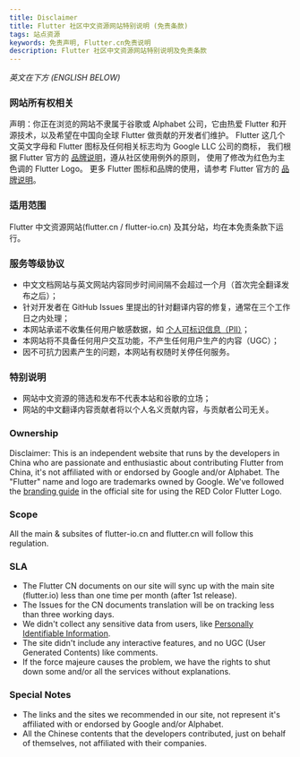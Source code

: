```yaml
---
title: Disclaimer
title: Flutter 社区中文资源网站特别说明 (免责条款)
tags: 站点资源
keywords: 免责声明, Flutter.cn免责说明
description: Flutter 社区中文资源网站特别说明及免责条款
---
```


*英文在下方 (ENGLISH BELOW)*

### 网站所有权相关

声明：你正在浏览的网站不隶属于谷歌或 Alphabet 公司，它由热爱 Flutter 和开源技术，以及希望在中国向全球 Flutter 做贡献的开发者们维护。
Flutter 这几个文英文字母和 Flutter 图标及任何相关标志均为 Google LLC 公司的商标，
我们根据 Flutter 官方的 [品牌说明](https://flutter.dev/brand)，遵从社区使用例外的原则，
使用了修改为红色为主色调的 Flutter Logo。
更多 Flutter 图标和品牌的使用，请参考 Flutter 官方的 [品牌说明](https://flutter.dev/brand)。

### 适用范围

Flutter 中文资源网站(flutter.cn / flutter-io.cn) 及其分站，均在本免责条款下运行。

### 服务等级协议

* 中文文档网站与英文网站内容同步时间间隔不会超过一个月（首次完全翻译发布之后）；
* 针对开发者在 GitHub Issues 里提出的针对翻译内容的修复，通常在三个工作日之内处理；
* 本网站承诺不收集任何用户敏感数据，如 [个人可标识信息（PII）](https://support.google.com/analytics/answer/7686480)；
* 本网站将不具备任何用户交互功能，不产生任何用户生产的内容（UGC）；
* 因不可抗力因素产生的问题，本网站有权随时关停任何服务。

### 特别说明

* 网站中文资源的筛选和发布不代表本站和谷歌的立场；
* 网站的中文翻译内容贡献者将以个人名义贡献内容，与贡献者公司无关。

### Ownership

Disclaimer: This is an independent website that runs by the developers in China
who are passionate and enthusiastic about contributing Flutter from China,
it's not affiliated with or endorsed by Google and/or Alphabet.
The "Flutter" name and logo are trademarks owned by Google.
We've followed the [branding guide](https://flutter.dev/brand) in the official site for using the RED Color Flutter Logo.

### Scope

All the main & subsites of flutter-io.cn and flutter.cn will follow this regulation.

### SLA

* The Flutter CN documents on our site will sync up with the main site (flutter.io) less than one time per month (after 1st release).
* The Issues for the CN documents translation will be on tracking less than three working days.
* We didn't collect any sensitive data from users, like [Personally Identifiable Information](https://support.google.com/analytics/answer/7686480).
* The site didn't include any interactive features, and no UGC (User Generated Contents) like comments.
* If the force majeure causes the problem, we have the rights to shut down some and/or all the services without explanations.

### Special Notes

* The links and the sites we recommended in our site, not represent it's affiliated with or endorsed by Google and/or Alphabet.
* All the Chinese contents that the developers contributed, just on behalf of themselves, not affiliated with their companies.

